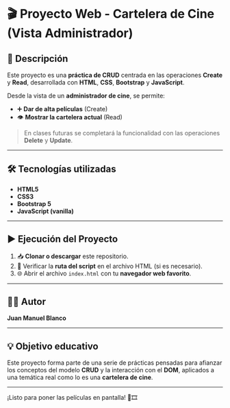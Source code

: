 # 🎬 Proyecto Web - Cartelera de Cine (Vista Administrador)

## 📌 Descripción

Este proyecto es una **práctica de CRUD** centrada en las operaciones **Create** y **Read**, desarrollada con **HTML**, **CSS**, **Bootstrap** y **JavaScript**.

Desde la vista de un **administrador de cine**, se permite:

- ➕ **Dar de alta películas** (Create)
- 👁️ **Mostrar la cartelera actual** (Read)

> En clases futuras se completará la funcionalidad con las operaciones **Delete** y **Update**.

---

## 🛠️ Tecnologías utilizadas

- **HTML5**
- **CSS3**
- **Bootstrap 5**
- **JavaScript (vanilla)**

---

## ▶️ Ejecución del Proyecto

1. 📥 **Clonar o descargar** este repositorio.
2. 🧭 Verificar la **ruta del script** en el archivo HTML (si es necesario).
3. 🌐 Abrir el archivo `index.html` con tu **navegador web favorito**.

---

## 👨‍💻 Autor

**Juan Manuel Blanco**

---

## 💡 Objetivo educativo

Este proyecto forma parte de una serie de prácticas pensadas para afianzar los conceptos del modelo **CRUD** y la interacción con el **DOM**, aplicados a una temática real como lo es una **cartelera de cine**.

---

¡Listo para poner las películas en pantalla! 🍿🎞️
